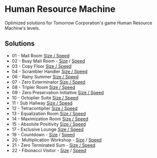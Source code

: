# Human Resource Machine
Optimized solutions for Tomorrow Corporation's game Human Resource Machine's levels.

## Solutions
- 01 - Mail Room [Size / Speed](01%20-%20Mail%20Room.txt)
- 02 - Busy Mail Room - [Size](02%20-%20Busy%20Mail%20Room%20-%20Size.txt) / [Speed](02%20-%20Busy%20Mail%20Room%20-%20Speed.txt)
- 03 - Copy Floor [Size / Speed](03%20-%20Copy%20Floor.txt)
- 04 - Scrambler Handler [Size / Speed](04%20-%20Scrambler%20Handler.txt)
- 06 - Rainy Summer [Size / Speed](06%20-%20Rainy%20Summer.txt)
- 07 - Zero Exterminator [Size / Speed](07%20-%20Zero%20Exterminator.txt)
- 08 - Tripler Room [Size / Speed](08%20-%20Tripler%20Room.txt)
- 09 - Zero Preservation Initiative [Size / Speed](09%20-%20Zero%20Preservation%20Initiative.txt)
- 10 - Octoplier Suite [Size / Speed](10%20-%20Octoplier%20Suite.txt)
- 11 - Sub Hallway [Size / Speed](11%20-%20Sub%20Hallway.txt)
- 12 - Tetracontiplier [Size / Speed](12%20-%20Tetracontiplier.txt)
- 13 - Equalization Room [Size / Speed](13%20-%20Equalization%20Room.txt)
- 14 - Maximization Room [Size / Speed](14%20-%20Maximization%20Room.txt)
- 15 - Absolute Positivity [Size / Speed](15%20-%20Absolute%20Positivity.txt)
- 17 - Exclusive Lounge [Size / Speed](17%20-%20Exclusive%20Lounge.txt)
- 19 - Countdown - [Size](19%20-%20Countdown%20-%20Size.txt) / [Speed](19%20-%20Countdown%20-%20Speed.txt)
- 20 - Multiplication Workshop - [Size](20%20-%20Multiplication%20Workshop%20-%20Size.txt) / [Speed](20%20-%20Multiplication%20Workshop%20-%20Speed.txt)
- 21 - Zero Terminated Sum - [Size / Speed](21%20-%20Zero%20Terminated%20Sum.txt)
- 22 - Fibonacci Visitor - [Size](22%20-%20Fibonacci%20Visitor%20-%20Size.txt) / [Speed](22%20-%20Fibonacci%20Visitor%20-%20Speed.txt)